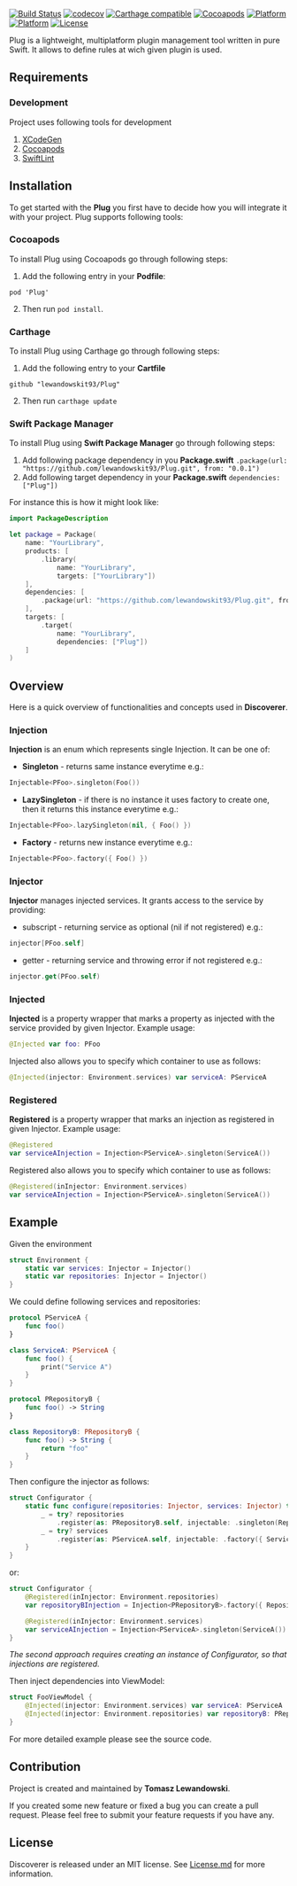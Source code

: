 [![Build Status](https://travis-ci.org/lewandowskit93/Plug.svg?branch=master)](https://travis-ci.org/lewandowskit93/Plug)
[![codecov](https://codecov.io/gh/lewandowskit93/Plug/branch/master/graph/badge.svg)](https://codecov.io/gh/lewandowskit93/Plug)
[![Carthage compatible](https://img.shields.io/badge/Carthage-Compatible-brightgreen.svg?style=flat)](https://github.com/Carthage/Carthage)
[![Cocoapods](https://img.shields.io/cocoapods/v/Plug.svg?style=flat)](https://cocoapods.org/pods/Plug)
[![Platform](https://img.shields.io/cocoapods/p/Plug.svg?style=flat)](https://cocoapods.org/pods/Plug)
[![Platform](https://img.shields.io/badge/Platform-linux-brightgreen.svg)](#)
[![License](https://img.shields.io/cocoapods/l/Plug.svg?style=flat)](https://cocoapods.org/pods/Plug)

Plug is a lightweight, multiplatform plugin management tool written in pure Swift. It allows to define rules at wich given plugin is used.

## Requirements

### Development
Project uses following tools for development
1. [XCodeGen](https://github.com/yonaskolb/XcodeGen)
2. [Cocoapods](https://cocoapods.org)
3. [SwiftLint](https://github.com/realm/SwiftLint)

## Installation

To get started with the **Plug** you first have to decide how you will integrate it with your project. Plug supports following tools:

### Cocoapods

To install Plug using Cocoapods go through following steps:

1. Add the following entry in your **Podfile**:
```
pod 'Plug'
```
2. Then run `pod install`.


### Carthage

To install Plug using Carthage go through following steps:

1. Add the following entry to your **Cartfile**

```
github "lewandowskit93/Plug"
```

2. Then run ```carthage update```

### Swift Package Manager

To install Plug using **Swift Package Manager** go through following steps:

1. Add following package dependency in you **Package.swift** ``` .package(url: "https://github.com/lewandowskit93/Plug.git", from: "0.0.1") ```
2. Add following target dependency in your **Package.swift** ``` dependencies: ["Plug"]) ```

For instance this is how it might look like:
```swift
import PackageDescription

let package = Package(
    name: "YourLibrary",
    products: [
        .library(
            name: "YourLibrary",
            targets: ["YourLibrary"])
    ],
    dependencies: [
        .package(url: "https://github.com/lewandowskit93/Plug.git", from: "0.0.1")
    ],
    targets: [
        .target(
            name: "YourLibrary",
            dependencies: ["Plug"])
    ]
)
```

## Overview

Here is a quick overview of functionalities and concepts used in **Discoverer**.

### Injection

**Injection** is an enum which represents single Injection. It can be one of:
- **Singleton** - returns same instance everytime e.g.: 
```swift
Injectable<PFoo>.singleton(Foo())
```
- **LazySingleton** - if there is no instance it uses factory to create one, then it returns this instance everytime e.g.: 
```swift
Injectable<PFoo>.lazySingleton(nil, { Foo() })
```
- **Factory** - returns new instance everytime e.g.: 
```swift
Injectable<PFoo>.factory({ Foo() })
```

### Injector

**Injector** manages injected services. It grants access to the service by providing:
- subscript - returning service as optional (nil if not registered) e.g.:
```swift
injector[PFoo.self]
```
- getter - returning service and throwing error if not registered e.g.: 
```swift
injector.get(PFoo.self)
```

### Injected
**Injected** is a property wrapper that marks a property as injected with the service provided by given Injector.
Example usage:
```swift
@Injected var foo: PFoo
```
Injected also allows you to specify which container to use as follows:
```swift
@Injected(injector: Environment.services) var serviceA: PServiceA
```
### Registered
**Registered** is a property wrapper that marks an injection as registered in given Injector.
Example usage:
```swift
@Registered
var serviceAInjection = Injection<PServiceA>.singleton(ServiceA())
```
Registered also allows you to specify which container to use as follows:
```swift
@Registered(inInjector: Environment.services)
var serviceAInjection = Injection<PServiceA>.singleton(ServiceA())
```
## Example

Given the environment
```swift
struct Environment {
    static var services: Injector = Injector()
    static var repositories: Injector = Injector()
}
```

We could define following services and repositories: 
```swift
protocol PServiceA {
    func foo()
}

class ServiceA: PServiceA {
    func foo() {
        print("Service A")
    }
}

protocol PRepositoryB {
    func foo() -> String
}

class RepositoryB: PRepositoryB {
    func foo() -> String {
        return "foo"
    }
}
```

Then configure the injector as follows:
```swift
struct Configurator {
    static func configure(repositories: Injector, services: Injector) throws {
        _ = try? repositories
            .register(as: PRepositoryB.self, injectable: .singleton(RepositoryB()))
        _ = try? services
            .register(as: PServiceA.self, injectable: .factory({ ServiceA() }))
    }
}
```
or:
```swift
struct Configurator {
    @Registered(inInjector: Environment.repositories)
    var repositoryBInjection = Injection<PRepositoryB>.factory({ RepositoryB() })

    @Registered(inInjector: Environment.services)
    var serviceAInjection = Injection<PServiceA>.singleton(ServiceA())
}
```
*The second approach requires creating an instance of Configurator, so that injections are registered.*

Then inject dependencies into ViewModel:
```swift
struct FooViewModel {
    @Injected(injector: Environment.services) var serviceA: PServiceA
    @Injected(injector: Environment.repositories) var repositoryB: PRepositoryB
}
```

For more detailed example please see the source code.

## Contribution

Project is created and maintained by **Tomasz Lewandowski**.

If you created some new feature or fixed a bug you can create a pull request. Please feel free to submit your feature requests if you have any.

## License

Discoverer is released under an MIT license. See [License.md](LICENSE.md) for more information.
